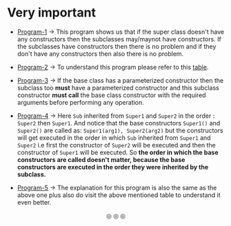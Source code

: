 # Very important

* [Program-1](https://github.com/C0DER11101/CPP/blob/quickCPP/ConstructorsInDerivedClasses/Programs/constrDerived.cpp) $\rightarrow$ This program shows us that if the super class doesn't have any constructors then the subclasses may/maynot have constructors. If the subclasses have constructors then there is no problem and if they don't have any constructors then also there is no problem.

* [Program-2](https://github.com/C0DER11101/CPP/blob/quickCPP/ConstructorsInDerivedClasses/Programs/constrDerived2.cpp) $\rightarrow$ To understand this program please refer to this [table](https://github.com/C0DER11101/CPP/blob/quickCPP/ConstructorsInDerivedClasses/Note1.md#table-showing-how-execution-of-base-class-constructors-takes-place).

* [Program-3](https://github.com/C0DER11101/CPP/blob/quickCPP/ConstructorsInDerivedClasses/Programs/constrDerived3.cpp) $\rightarrow$ If the base class has a parameterized constructor then the subclass too **must** have a parameterized constructor and this subclass constructor **must call** the base class constructor with the required arguments before performing any operation.

* [Program-4](https://github.com/C0DER11101/CPP/blob/quickCPP/ConstructorsInDerivedClasses/Programs/constrDerived6.cpp) $\rightarrow$ Here `Sub` inherited from `Super1` and `Super2` in the order : `Super2` then `Super1`. And notice that the base constructors `Super1()` and `Super2()` are called as: `Super1(arg1), Super2(arg2)` but the constructors will get executed in the order in which `Sub` inherited from `Super1` and `Super2` i.e first the constructor of `Super2` will be executed and then the constructor of `Super1` will be executed. So **the order in which the base constructors are called doesn't matter, because the base constructors are executed in the order they were inherited by the subclass.**

* [Program-5](https://github.com/C0DER11101/CPP/blob/quickCPP/ConstructorsInDerivedClasses/Programs/constrDerived7.cpp) $\rightarrow$ The explanation for this program is also the same as the above one plus also do visit the above mentioned table to understand it even better.


<p align="center">
&#9678; &#9678; &#9678;
</p>
